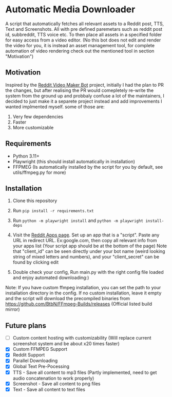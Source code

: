 # Automatic Media Downloader

A script that automatically fetches all relevant assets to a Reddit post, TTS, Text and Screenshots. All with pre defined paremetars such as reddit post id, subbreddit, TTS voice etc. To then place all assets in a specified folder for easy access from a video editor. (No this bot does not edit and render the video for you, it is instead an asset management tool, for complete automation of video rendering check out the mentioned tool in section "Motivation")

## Motivation

Inspired by the [Reddit Video Maker Bot](https://github.com/elebumm/RedditVideoMakerBot) project, initially I had the plan to PR the changes, but after realising the PR would comepletely re-write the system from the ground up and probbaly confuse a lot of the maintainers, I decided to just make it a separete project instead and add improvements I wanted implmented myself. some of those are:

1. Very few dependencies
2. Faster
3. More customizable

## Requirements

- Python 3.11+
- Playwright (this should install automatically in installation)
- FFPMEG (Is automatically installed by the script for you by default, see utils/ffmpeg.py for more)

## Installation

1. Clone this repository
2. Run `pip install -r requirements.txt`

3. Run `python -m playwright install` and `python -m playwright install-deps`

4. Visit the [Reddit Apps page](https://www.reddit.com/prefs/apps). Set up an app that is a "script". Paste any URL in redirect URL. Ex:google.com, then copy all relevant info from your apps list (Your script app should be at the bottom of the page) Note that "client_id" can be seen directly under your bot name (weird looking string of mixed letters and numbers), and your "client_secret" can be found by clicking edit

5. Double check your config, Run main.py with the right config file loaded and enjoy automated downloading:)

Note: If you have custom ffmpeg installation, you can set the path to your installation directory in the config. If no custom installation, leave it empty and the script will download the precompiled binaries from https://github.com/BtbN/FFmpeg-Builds/releases (Official listed build mirror)

## Future plans

- [ ] Custom content hosting with customizability (Will replace current screenshot system and be about x20 times faster)
- [x] Custom FFMPEG Support
- [x] Reddit Support
- [x] Parallel Downloading
- [x] Global Text Pre-Pocessing 
- [x] TTS - Save all content to mp3 files (Partly implemented, need to get audio concatenation to work properly)
- [x] Screenshot - Save all content to png files
- [x] Text - Save all content to text files